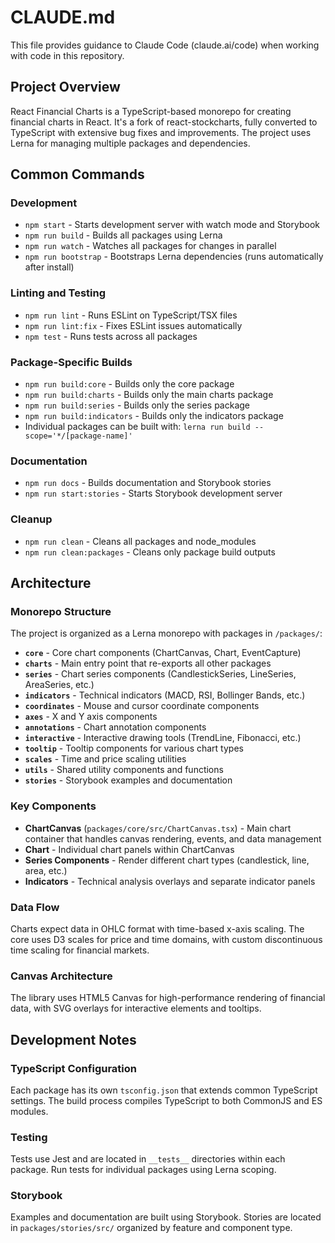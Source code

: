 # CLAUDE.md

This file provides guidance to Claude Code (claude.ai/code) when working with code in this repository.

## Project Overview

React Financial Charts is a TypeScript-based monorepo for creating financial charts in React. It's a fork of react-stockcharts, fully converted to TypeScript with extensive bug fixes and improvements. The project uses Lerna for managing multiple packages and dependencies.

## Common Commands

### Development
- `npm start` - Starts development server with watch mode and Storybook
- `npm run build` - Builds all packages using Lerna
- `npm run watch` - Watches all packages for changes in parallel
- `npm run bootstrap` - Bootstraps Lerna dependencies (runs automatically after install)

### Linting and Testing
- `npm run lint` - Runs ESLint on TypeScript/TSX files
- `npm run lint:fix` - Fixes ESLint issues automatically
- `npm test` - Runs tests across all packages

### Package-Specific Builds
- `npm run build:core` - Builds only the core package
- `npm run build:charts` - Builds only the main charts package
- `npm run build:series` - Builds only the series package
- `npm run build:indicators` - Builds only the indicators package
- Individual packages can be built with: `lerna run build --scope='*/[package-name]'`

### Documentation
- `npm run docs` - Builds documentation and Storybook stories
- `npm run start:stories` - Starts Storybook development server

### Cleanup
- `npm run clean` - Cleans all packages and node_modules
- `npm run clean:packages` - Cleans only package build outputs

## Architecture

### Monorepo Structure
The project is organized as a Lerna monorepo with packages in `/packages/`:

- **`core`** - Core chart components (ChartCanvas, Chart, EventCapture)
- **`charts`** - Main entry point that re-exports all other packages
- **`series`** - Chart series components (CandlestickSeries, LineSeries, AreaSeries, etc.)
- **`indicators`** - Technical indicators (MACD, RSI, Bollinger Bands, etc.)
- **`coordinates`** - Mouse and cursor coordinate components
- **`axes`** - X and Y axis components
- **`annotations`** - Chart annotation components
- **`interactive`** - Interactive drawing tools (TrendLine, Fibonacci, etc.)
- **`tooltip`** - Tooltip components for various chart types
- **`scales`** - Time and price scaling utilities
- **`utils`** - Shared utility components and functions
- **`stories`** - Storybook examples and documentation

### Key Components
- **ChartCanvas** (`packages/core/src/ChartCanvas.tsx`) - Main chart container that handles canvas rendering, events, and data management
- **Chart** - Individual chart panels within ChartCanvas
- **Series Components** - Render different chart types (candlestick, line, area, etc.)
- **Indicators** - Technical analysis overlays and separate indicator panels

### Data Flow
Charts expect data in OHLC format with time-based x-axis scaling. The core uses D3 scales for price and time domains, with custom discontinuous time scaling for financial markets.

### Canvas Architecture
The library uses HTML5 Canvas for high-performance rendering of financial data, with SVG overlays for interactive elements and tooltips.

## Development Notes

### TypeScript Configuration
Each package has its own `tsconfig.json` that extends common TypeScript settings. The build process compiles TypeScript to both CommonJS and ES modules.

### Testing
Tests use Jest and are located in `__tests__` directories within each package. Run tests for individual packages using Lerna scoping.

### Storybook
Examples and documentation are built using Storybook. Stories are located in `packages/stories/src/` organized by feature and component type.